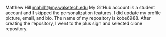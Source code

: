 Matthew Hill mahill1@my.waketech.edu
My GitHub account is a student account and I skipped the personalization features. I did update my profile picture, email, and bio. 
The name of my repository is kobe6988.
After creating the repository, I went to the plus sign and selected clone repository.
